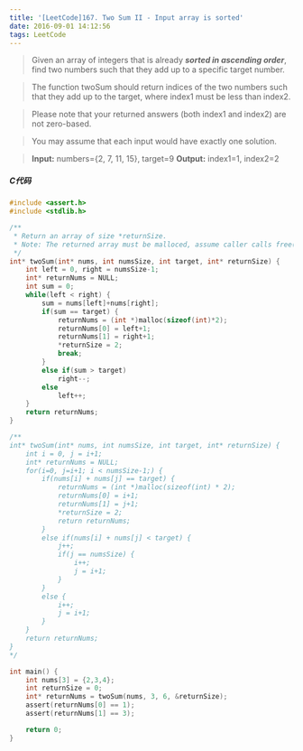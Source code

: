 ```yaml
---
title: '[LeetCode]167. Two Sum II - Input array is sorted'
date: 2016-09-01 14:12:56
tags: LeetCode
---
```


> Given an array of integers that is already ***sorted in ascending order***, find two numbers such that they add up to a specific target number.

> The function twoSum should return indices of the two numbers such that they add up to the target, where index1 must be less than index2. 

> Please note that your returned answers (both index1 and index2) are not zero-based.

> You may assume that each input would have exactly one solution.

> **Input:** numbers={2, 7, 11, 15}, target=9
> **Output:** index1=1, index2=2

##### C代码
```c
#include <assert.h>
#include <stdlib.h>

/**
 * Return an array of size *returnSize.
 * Note: The returned array must be malloced, assume caller calls free().
 */
int* twoSum(int* nums, int numsSize, int target, int* returnSize) {
    int left = 0, right = numsSize-1;
    int* returnNums = NULL;
    int sum = 0;
    while(left < right) {
        sum = nums[left]+nums[right];
        if(sum == target) {
            returnNums = (int *)malloc(sizeof(int)*2);
            returnNums[0] = left+1;
            returnNums[1] = right+1;
            *returnSize = 2;
            break;
        }
        else if(sum > target)
            right--;
        else
            left++;
    }
    return returnNums;
}

/**
int* twoSum(int* nums, int numsSize, int target, int* returnSize) {
    int i = 0, j = i+1;
    int* returnNums = NULL;
    for(i=0, j=i+1; i < numsSize-1;) {
        if(nums[i] + nums[j] == target) {
            returnNums = (int *)malloc(sizeof(int) * 2);
            returnNums[0] = i+1;
            returnNums[1] = j+1;
            *returnSize = 2;
            return returnNums;
        }
        else if(nums[i] + nums[j] < target) {
            j++;
            if(j == numsSize) {
                i++;
                j = i+1;
            }
        }
        else {
            i++;
            j = i+1;
        }
    }
    return returnNums;
}
*/

int main() {
    int nums[3] = {2,3,4};
    int returnSize = 0;
    int* returnNums = twoSum(nums, 3, 6, &returnSize);
    assert(returnNums[0] == 1);
    assert(returnNums[1] == 3);

    return 0;
}
```